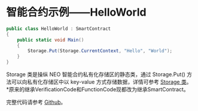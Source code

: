 # 智能合约示例——HelloWorld

```c#
public class HelloWorld : SmartContract
{
    public static void Main()
    {
        Storage.Put(Storage.CurrentContext, "Hello", "World");
    }
}
```

Storage 类是操纵 NEO 智能合约私有化存储区的静态类，通过 Storage.Put() 方法可以向私有化存储区中以 key-value 方式存储数据，详情可参考 [Storage 类](../reference/fw/dotnet/neo/Storage.md)。
*原来的继承VerificationCode和FunctionCode现都改为继承SmartContract。

完整代码请参考 [Github](https://github.com/neo-project/examples)。 
